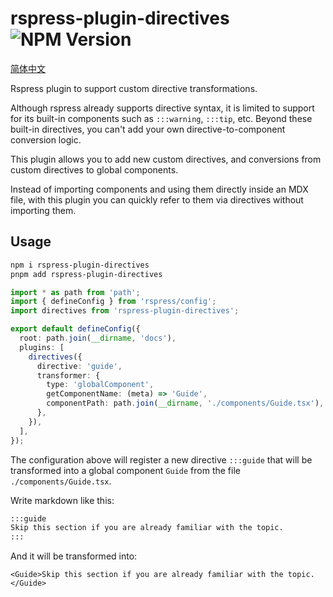 # rspress-plugin-directives ![NPM Version](https://img.shields.io/npm/v/rspress-plugin-directives)

[简体中文](./README.zh-CN.md)

Rspress plugin to support custom directive transformations.

Although rspress already supports directive syntax, it is limited to support for its built-in components such as `:::warning`, `:::tip`, etc. Beyond these built-in directives, you can't add your own directive-to-component conversion logic.

This plugin allows you to add new custom directives, and conversions from custom directives to global components.

Instead of importing components and using them directly inside an MDX file, with this plugin you can quickly refer to them via directives without importing them.

## Usage

```bash
npm i rspress-plugin-directives
pnpm add rspress-plugin-directives
```

```ts
import * as path from 'path';
import { defineConfig } from 'rspress/config';
import directives from 'rspress-plugin-directives';

export default defineConfig({
  root: path.join(__dirname, 'docs'),
  plugins: [
    directives({
      directive: 'guide',
      transformer: {
        type: 'globalComponent',
        getComponentName: (meta) => 'Guide',
        componentPath: path.join(__dirname, './components/Guide.tsx'),
      },
    }),
  ],
});
```

The configuration above will register a new directive `:::guide` that will be transformed into a global component `Guide` from the file `./components/Guide.tsx`.

Write markdown like this:

```markdown
:::guide
Skip this section if you are already familiar with the topic.
:::
```

And it will be transformed into:

```mdx
<Guide>Skip this section if you are already familiar with the topic.</Guide>
```
